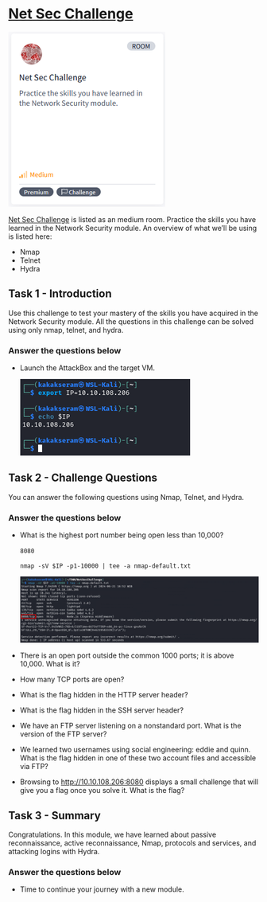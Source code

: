 # [Net Sec Challenge](https://tryhackme.com/r/room/netsecchallenge)

![NetSecChallenge](./images/NetSecChallenge.png)

[Net Sec Challenge](https://tryhackme.com/r/room/netsecchallenge) is listed as an medium room. Practice the skills you have learned in the Network Security module. An overview of what we’ll be using is listed here:

* Nmap
* Telnet
* Hydra

## Task 1 - Introduction

Use this challenge to test your mastery of the skills you have acquired in the Network Security module. All the questions in this challenge can be solved using only nmap, telnet, and hydra.

### Answer the questions below

* Launch the AttackBox and the target VM.

	![task1-ip](./images/task1-ip.png)


## Task 2 - Challenge Questions

You can answer the following questions using Nmap, Telnet, and Hydra.

### Answer the questions below

* What is the highest port number being open less than 10,000?
	
	`8080`

	```
	nmap -sV $IP -p1-10000 | tee -a nmap-default.txt
	```

	![task2-nmap](./images/task2-nmap.png)

* There is an open port outside the common 1000 ports; it is above 10,000. What is it?

* How many TCP ports are open?

* What is the flag hidden in the HTTP server header?

* What is the flag hidden in the SSH server header?

* We have an FTP server listening on a nonstandard port. What is the version of the FTP server?

* We learned two usernames using social engineering: eddie and quinn. What is the flag hidden in one of these two account files and accessible via FTP?

* Browsing to http://10.10.108.206:8080 displays a small challenge that will give you a flag once you solve it. What is the flag?

## Task 3 - Summary

Congratulations. In this module, we have learned about passive reconnaissance, active reconnaissance, Nmap, protocols and services, and attacking logins with Hydra.
### Answer the questions below

* Time to continue your journey with a new module.
